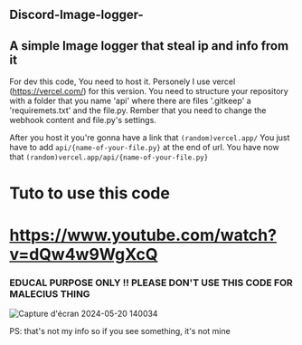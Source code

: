 ## Discord-Image-logger-
## A simple Image logger that steal ip and info from it

For dev this code, You need to host it. Personely I use vercel (https://vercel.com/) for this version.
You need to structure your repository with a folder that you name 'api' where there are  files '.gitkeep'  a 'requiremets.txt' and the file.py.
Rember that you need to change the webhook content and file.py's settings.

After you host it you're gonna have a link that      `(random)vercel.app/`
You just have to add `api/{name-of-your-file.py}` at the end of url. You  have now that  `(random)vercel.app/api/{name-of-your-file.py}`

# Tuto to use this code

# https://www.youtube.com/watch?v=dQw4w9WgXcQ


### EDUCAL PURPOSE ONLY !!  PLEASE DON'T USE THIS CODE FOR MALECIUS THING
![Capture d'écran 2024-05-20 140034](https://github.com/K0rneliuSs/Discord-Image-logger/assets/167611949/e1411460-efbe-4fa3-afc4-ff85c4733e64)

PS: that's not my info so if you see something, it's not mine
